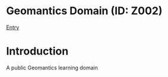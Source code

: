 # Geomantics Domain (ID: Z002)
[Entry](https://ejunz.com/d/Z002/)

# Introduction
A public Geomantics learning domain

